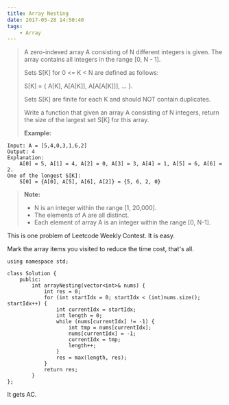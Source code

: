 ```yaml
---
title: Array Nesting
date: 2017-05-28 14:50:40
tags:
    - Array
---
```


> A zero-indexed array A consisting of N different integers is given. The array contains all integers in the range [0, N - 1].
>
> Sets S[K] for 0 <= K < N are defined as follows:
>
> S[K] = { A[K], A[A[K]], A[A[A[K]]], ... }.
>
> Sets S[K] are finite for each K and should NOT contain duplicates.
>
> Write a function that given an array A consisting of N integers, return the size of the largest set S[K] for this array.
>
> **Example:**
```
Input: A = [5,4,0,3,1,6,2]
Output: 4
Explanation:
    A[0] = 5, A[1] = 4, A[2] = 0, A[3] = 3, A[4] = 1, A[5] = 6, A[6] = 2.
One of the longest S[K]:
    S[0] = {A[0], A[5], A[6], A[2]} = {5, 6, 2, 0}
```
> **Note:**
> + N is an integer within the range [1, 20,000].
> + The elements of A are all distinct.
> + Each element of array A is an integer within the range [0, N-1].
<!--more-->

This is one problem of Leetcode Weekly Contest. It is easy.

Mark the array items you visited to reduce the time cost, that's all.

```
using namespace std;

class Solution {
    public:
        int arrayNesting(vector<int>& nums) {
            int res = 0;
            for (int startIdx = 0; startIdx < (int)nums.size(); startIdx++) {
                int currentIdx = startIdx;
                int length = 0;
                while (nums[currentIdx] != -1) {
                    int tmp = nums[currentIdx];
                    nums[currentIdx] = -1;
                    currentIdx = tmp;
                    length++;
                }
                res = max(length, res);
            }
            return res;
        }
};
```

It gets AC.
